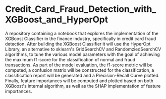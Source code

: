 # Credit_Card_Fraud_Detection_with_XGBoost_and_HyperOpt
A repository containing a notebook that explores the implementation of the XGBoost Classifier in the finance industry, specifically in credit card fraud detection. After building the XGBoost Classifier it will use the HyperOpt Library, an alternative to sklearn's GridSearchCV and RandomziedSearchCV algorithms, to tune the various model parameters with the goal of achieving the maximum f1-score for the classification of normal and fraud transactions. As part of the model evaluation, the f1-score metric will be computed, a confusion matrix will be constructed for the classification, a classification report will be generated and a Precision-Recall Curve plotted. Finally, feature importances will be computed and plotted based on both XGBoost's internal algorithm, as well as the SHAP implementation of feature importances.
